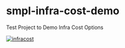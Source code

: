 # smpl-infra-cost-demo
Test Project to Demo Infra Cost Options


[![infracost](https://img.shields.io/endpoint?url=https://dashboard.api.infracost.io/shields/json/b0ca3f6d-d5b2-43cf-8b4c-6858f962944d/repos/04af02f8-2eef-4448-a80a-5bcfc4af8fb2/branch/5096285f-9983-4651-a95b-1c032cf567cb)](https://dashboard.infracost.io/org/dolbymatthew/repos/04af02f8-2eef-4448-a80a-5bcfc4af8fb2?tab=branches)
